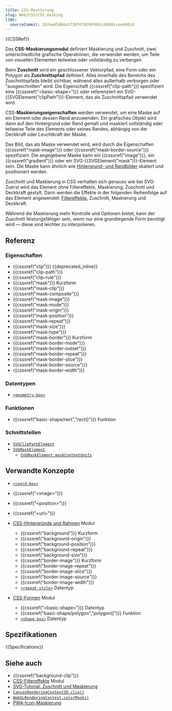 ```yaml
---
title: CSS-Maskierung
slug: Web/CSS/CSS_masking
l10n:
  sourceCommit: 1b7ea45804a3739f479299f691c8988ccee4901d
---
```


{{CSSRef}}

Das **CSS-Maskierungsmodul** definiert Maskierung und Zuschnitt, zwei unterschiedliche grafische Operationen, die verwendet werden, um Teile von visuellen Elementen teilweise oder vollständig zu verbergen.

Beim **Zuschnitt** wird ein geschlossener Vektorpfad, eine Form oder ein Polygon als **Zuschnittspfad** definiert. Alles innerhalb des Bereichs des Zuschnittspfads bleibt sichtbar, während alles außerhalb verborgen oder "ausgeschnitten" wird. Die Eigenschaft {{cssxref("clip-path")}} spezifiziert eine {{cssxref("&lt;basic-shape&gt;")}} oder referenziert ein SVG-{{SVGElement("clipPath")}}-Element, das als Zuschnittspfad verwendet wird.

CSS-**Maskierungseigenschaften** werden verwendet, um eine Maske auf ein Element oder dessen Rand anzuwenden. Ein grafisches Objekt wird dann auf den Hintergrund oder Rand gemalt und maskiert vollständig oder teilweise Teile des Elements oder seines Randes, abhängig von der Deckkraft oder Leuchtkraft der Maske.

Das Bild, das als Maske verwendet wird, wird durch die Eigenschaften {{cssxref("mask-image")}} oder {{cssxref("mask-border-source")}} spezifiziert. Die angegebene Maske kann ein {{cssxref("image")}}, ein {{cssxref("gradient")}} oder ein SVG-{{SVGElement("mask")}}-Element sein. Die Maske kann ähnlich wie [Hintergrund- und Randbilder](/de/docs/Web/CSS/CSS_backgrounds_and_borders) skaliert und positioniert werden.

Zuschnitt und Maskierung in CSS verhalten sich genauso wie bei SVG: Zuerst wird das Element ohne Filtereffekte, Maskierung, Zuschnitt und Deckkraft gestylt. Dann werden die Effekte in der folgenden Reihenfolge auf das Element angewendet: [Filtereffekte](/de/docs/Web/CSS/CSS_filter_effects), Zuschnitt, Maskierung und Deckkraft.

Während die Maskierung mehr Kontrolle und Optionen bietet, kann der Zuschnitt leistungsfähiger sein, wenn nur eine grundlegende Form benötigt wird — diese sind leichter zu interpolieren.

## Referenz

### Eigenschaften

- {{cssxref("clip")}} {{deprecated_inline}}
- {{cssxref("clip-path")}}
- {{cssxref("clip-rule")}}
- {{cssxref("mask")}} Kurzform
- {{cssxref("mask-clip")}}
- {{cssxref("mask-composite")}}
- {{cssxref("mask-image")}}
- {{cssxref("mask-mode")}}
- {{cssxref("mask-origin")}}
- {{cssxref("mask-position")}}
- {{cssxref("mask-repeat")}}
- {{cssxref("mask-size")}}
- {{cssxref("mask-type")}}
- {{cssxref("mask-border")}} Kurzform
- {{cssxref("mask-border-mode")}}
- {{cssxref("mask-border-outset")}}
- {{cssxref("mask-border-repeat")}}
- {{cssxref("mask-border-slice")}}
- {{cssxref("mask-border-source")}}
- {{cssxref("mask-border-width")}}

### Datentypen

- [`<geometry-box>`](/de/docs/Web/CSS/clip-path#geometry-box)

### Funktionen

- {{cssxref("basic-shape/rect","rect()")}} Funktion

### Schnittstellen

- [`SVGClipPathElement`](/de/docs/Web/API/SVGClipPathElement)
- [`SVGMaskElement`](/de/docs/Web/API/SVGMaskElement)
  - [`SVGMaskElement.maskContentUnits`](/de/docs/Web/API/SVGMaskElement/maskContentUnits)

## Verwandte Konzepte

- [`<coord-box>`](/de/docs/Web/CSS/box-edge#values)
- {{cssxref("&lt;image&gt;")}}
- {{cssxref("&lt;position&gt;")}}
- {{cssxref("&lt;url&gt;")}}

- [CSS-Hintergründe und Rahmen](/de/docs/Web/CSS/CSS_backgrounds_and_borders) Modul

  - {{cssxref("background")}} Kurzform
  - {{cssxref("background-origin")}}
  - {{cssxref("background-position")}}
  - {{cssxref("background-repeat")}}
  - {{cssxref("background-size")}}
  - {{cssxref("border-image")}} Kurzform
  - {{cssxref("border-image-repeat")}}
  - {{cssxref("border-image-slice")}}
  - {{cssxref("border-image-source")}}
  - {{cssxref("border-image-width")}}
  - [`<repeat-style>`](/de/docs/Web/CSS/background-repeat#values) Datentyp

- [CSS-Formen](/de/docs/Web/CSS/CSS_shapes) Modul

  - {{cssxref("&lt;basic-shape&gt;")}} Datentyp
  - {{cssxref("basic-shape/polygon","polygon()")}} Funktion
  - [`<shape-box>`](/de/docs/Web/CSS/shape-outside#shape-box) Datentyp

## Spezifikationen

{{Specifications}}

## Siehe auch

- {{cssxref("background-clip")}}
- [CSS-Filtereffekte](/de/docs/Web/CSS/CSS_filter_effects) Modul
- [SVG-Tutorial: Zuschnitt und Maskierung](/de/docs/Web/SVG/Tutorials/SVG_from_scratch/Clipping_and_masking)
- [`CanvasRenderingContext2D.clip()`](/de/docs/Web/API/CanvasRenderingContext2D/clip)
- [`WebGLRenderingContext.colorMask()`](/de/docs/Web/API/WebGLRenderingContext/colorMask)
- [PWA-Icon-Maskierung](/de/docs/Web/Progressive_web_apps/How_to/Define_app_icons#support_masking)
